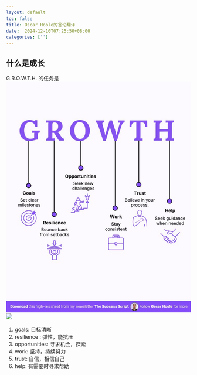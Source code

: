 ```yaml
---
layout: default
toc: false
title: Oscar Hoole的言论翻译
date:  2024-12-10T07:25:50+08:00
categories: ['']
---
```


## 什么是成长

 G.R.O.W.T.H. 的任务是
 ![](images/2024-12-10-07-28-25.png)
 ![](../images/2024-12-10-07-28-25.png)


1. goals: 目标清晰
2. resilience : 弹性，能抗压
3. opportunities: 寻求机会，探索
4. work: 坚持，持续努力
5. trust: 自信，相信自己
6. help: 有需要时寻求帮助


